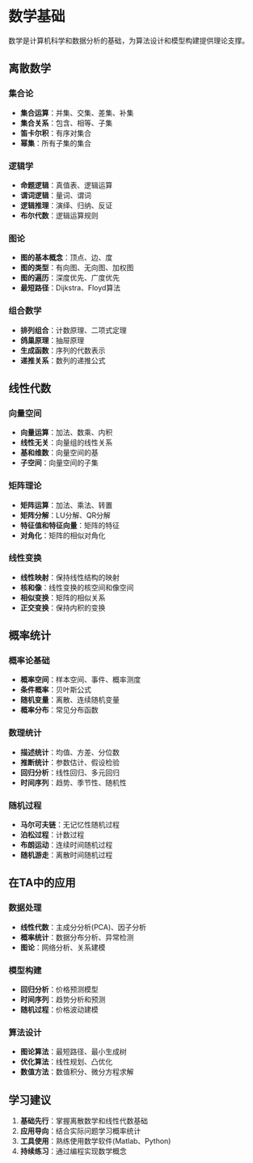 # 数学基础

数学是计算机科学和数据分析的基础，为算法设计和模型构建提供理论支撑。

## 离散数学

### 集合论
- **集合运算**：并集、交集、差集、补集
- **集合关系**：包含、相等、子集
- **笛卡尔积**：有序对集合
- **幂集**：所有子集的集合

### 逻辑学
- **命题逻辑**：真值表、逻辑运算
- **谓词逻辑**：量词、谓词
- **逻辑推理**：演绎、归纳、反证
- **布尔代数**：逻辑运算规则

### 图论
- **图的基本概念**：顶点、边、度
- **图的类型**：有向图、无向图、加权图
- **图的遍历**：深度优先、广度优先
- **最短路径**：Dijkstra、Floyd算法

### 组合数学
- **排列组合**：计数原理、二项式定理
- **鸽巢原理**：抽屉原理
- **生成函数**：序列的代数表示
- **递推关系**：数列的递推公式

## 线性代数

### 向量空间
- **向量运算**：加法、数乘、内积
- **线性无关**：向量组的线性关系
- **基和维数**：向量空间的基
- **子空间**：向量空间的子集

### 矩阵理论
- **矩阵运算**：加法、乘法、转置
- **矩阵分解**：LU分解、QR分解
- **特征值和特征向量**：矩阵的特征
- **对角化**：矩阵的相似对角化

### 线性变换
- **线性映射**：保持线性结构的映射
- **核和像**：线性变换的核空间和像空间
- **相似变换**：矩阵的相似关系
- **正交变换**：保持内积的变换

## 概率统计

### 概率论基础
- **概率空间**：样本空间、事件、概率测度
- **条件概率**：贝叶斯公式
- **随机变量**：离散、连续随机变量
- **概率分布**：常见分布函数

### 数理统计
- **描述统计**：均值、方差、分位数
- **推断统计**：参数估计、假设检验
- **回归分析**：线性回归、多元回归
- **时间序列**：趋势、季节性、随机性

### 随机过程
- **马尔可夫链**：无记忆性随机过程
- **泊松过程**：计数过程
- **布朗运动**：连续时间随机过程
- **随机游走**：离散时间随机过程

## 在TA中的应用

### 数据处理
- **线性代数**：主成分分析(PCA)、因子分析
- **概率统计**：数据分布分析、异常检测
- **图论**：网络分析、关系建模

### 模型构建
- **回归分析**：价格预测模型
- **时间序列**：趋势分析和预测
- **随机过程**：价格波动建模

### 算法设计
- **图论算法**：最短路径、最小生成树
- **优化算法**：线性规划、凸优化
- **数值方法**：数值积分、微分方程求解

## 学习建议

1. **基础先行**：掌握离散数学和线性代数基础
2. **应用导向**：结合实际问题学习概率统计
3. **工具使用**：熟练使用数学软件(Matlab、Python)
4. **持续练习**：通过编程实现数学概念 